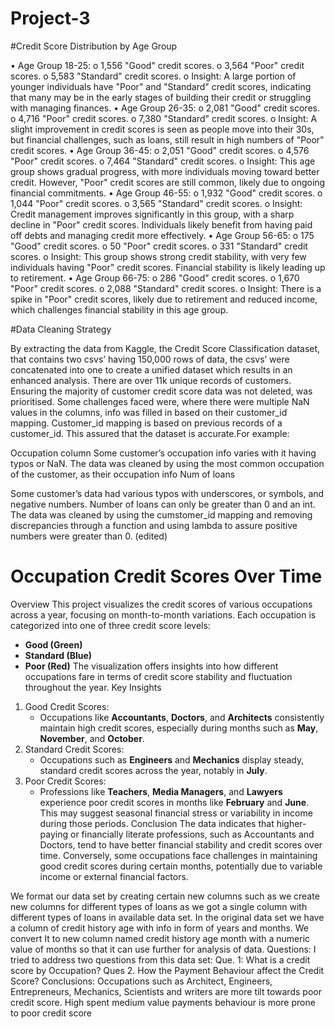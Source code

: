 # Project-3


#Credit Score Distribution by Age Group 

•    Age Group 18-25:
o    1,556 "Good" credit scores.
o    3,564 "Poor" credit scores.
o    5,583 "Standard" credit scores.
o    Insight: A large portion of younger individuals have "Poor" and "Standard" credit scores, indicating that many may be in the early stages of building their credit or struggling with managing finances.
•    Age Group 26-35:
o    2,081 "Good" credit scores.
o    4,716 "Poor" credit scores.
o    7,380 "Standard" credit scores.
o    Insight: A slight improvement in credit scores is seen as people move into their 30s, but financial challenges, such as loans, still result in high numbers of "Poor" credit scores.
•    Age Group 36-45:
o    2,051 "Good" credit scores.
o    4,576 "Poor" credit scores.
o    7,464 "Standard" credit scores.
o    Insight: This age group shows gradual progress, with more individuals moving toward better credit. However, "Poor" credit scores are still common, likely due to ongoing financial commitments.
•    Age Group 46-55:
o    1,932 "Good" credit scores.
o    1,044 "Poor" credit scores.
o    3,565 "Standard" credit scores.
o    Insight: Credit management improves significantly in this group, with a sharp decline in "Poor" credit scores. Individuals likely benefit from having paid off debts and managing credit more effectively.
•    Age Group 56-65:
o    175 "Good" credit scores.
o    50 "Poor" credit scores.
o    331 "Standard" credit scores.
o    Insight: This group shows strong credit stability, with very few individuals having "Poor" credit scores. Financial stability is likely leading up to retirement.
•    Age Group 66-75:
o    286 "Good" credit scores.
o    1,670 "Poor" credit scores.
o    2,088 "Standard" credit scores.
o    Insight: There is a spike in "Poor" credit scores, likely due to retirement and reduced income, which challenges financial stability in this age group.




#Data Cleaning Strategy 

By extracting the data from Kaggle, the Credit Score Classification dataset, that contains two csvs’ having 150,000 rows of data, the csvs’ were concatenated into one to create a unified dataset which results in an enhanced analysis. There are over 11k unique records of customers. Ensuring the majority of customer credit score data was not deleted, was prioritised. Some challenges faced were, where there were multiple NaN values in the columns, info was filled in based on their customer_id mapping. Customer_id mapping is based on previous records of a customer_id. This assured that the dataset is accurate.For example:

Occupation column
Some customer’s occupation info varies with it having typos or NaN. The data was cleaned by using the most common occupation of the customer, as their occupation info Num of loans

Some customer’s data had various typos with underscores, or symbols, and negative numbers. Number of loans can only be greater than 0 and an int. The data was cleaned by using the cumstomer_id mapping and removing discrepancies through a function and using lambda to assure positive numbers were greater than 0. (edited) 

# Occupation Credit Scores Over Time

Overview
This project visualizes the credit scores of various occupations across a year, focusing on month-to-month variations. Each occupation is categorized into one of three credit score levels:
- **Good (Green)**
- **Standard (Blue)**
- **Poor (Red)**
The visualization offers insights into how different occupations fare in terms of credit score stability and fluctuation throughout the year.
 Key Insights
1. Good Credit Scores:
   - Occupations like **Accountants**, **Doctors**, and **Architects** consistently maintain high credit scores, especially during months such as **May**, **November**, and **October**.
2. Standard Credit Scores:
   - Occupations such as **Engineers** and **Mechanics** display steady, standard credit scores across the year, notably in **July**.
3. Poor Credit Scores:
   - Professions like **Teachers**, **Media Managers**, and **Lawyers** experience poor credit scores in months like **February** and **June**. This may suggest seasonal financial stress or variability in income during those periods.
 Conclusion
The data indicates that higher-paying or financially literate professions, such as Accountants and Doctors, tend to have better financial stability and credit scores over time. Conversely, some occupations face challenges in maintaining good credit scores during certain months, potentially due to variable income or external financial factors.


We format our data set by creating certain new columns such as we create new columns for different types of loans as we got a single column with different types of loans in available data set.
In the original data set we have a column of credit history age with info in form of years and months. We convert It to new column named credit history age month with a numeric value of months so that it can use further for analysis of data.
Questions:
I tried to address two questions from this data set:
Que. 1: What is a credit score by Occupation?
Ques 2. How the Payment Behaviour affect the Credit Score?
Conclusions:
Occupations such as Architect, Engineers, Entrepreneurs, Mechanics, Scientists and writers are more tilt towards poor credit score.
High spent medium value payments behaviour is more prone to poor credit score
